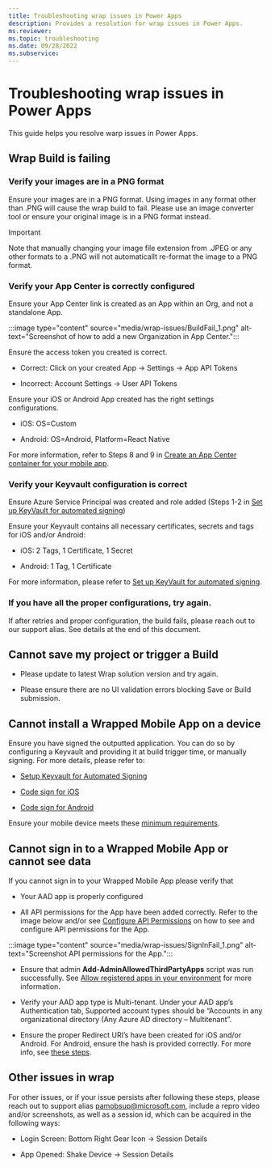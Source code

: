 ```yaml
---
title: Troubleshooting wrap issues in Power Apps
description: Provides a resolution for wrap issues in Power Apps.
ms.reviewer: 
ms.topic: troubleshooting
ms.date: 09/28/2022
ms.subservice: 
---
```

# Troubleshooting wrap issues in Power Apps

This guide helps you resolve warp issues in Power Apps.

## Wrap Build is failing

### Verify your images are in a PNG format 

Ensure your images are in a PNG format. Using images in any format other than .PNG will cause the wrap build to fail. Please use an image converter tool or ensure your original image is in a PNG format instead. 

> [!IMPORTANT]
> Note that manually changing your image file extension from .JPEG or any other formats to a .PNG will not automaticallt re-format the image to a PNG format.


### Verify your App Center is correctly configured 
Ensure your App Center link is created as an App within an Org, and not a standalone App. 

   :::image type="content" source="media/wrap-issues/BuildFail_1.png" alt-text="Screenshot of how to add a new Organization in App Center.":::


Ensure the access token you created is correct. 

- Correct: Click on your created App -> Settings -> App API Tokens 

- Incorrect: Account Settings -> User API Tokens 

Ensure your iOS or Android App created has the right settings configurations. 

- iOS: OS=Custom 

- Android: OS=Android, Platform=React Native 

 
For more information, refer to Steps 8 and 9 in [Create an App Center container for your mobile app](https://docs.microsoft.com/en-us/power-apps/maker/common/wrap/how-to#create-an-app-center-container-for-your-mobile-app).

### Verify your Keyvault configuration is correct 
Ensure Azure Service Principal was created and role added (Steps 1-2 in [Set up KeyVault for automated signing](https://docs.microsoft.com/en-us/power-apps/maker/common/wrap/how-to#set-up-keyvault-for-automated-signing)) 

Ensure your Keyvault contains all necessary certificates, secrets and tags for iOS and/or Android: 

- iOS: 2 Tags, 1 Certificate, 1 Secret  

- Android: 1 Tag, 1 Certificate 

For more information, please refer to [Set up KeyVault for automated signing](https://docs.microsoft.com/en-us/power-apps/maker/common/wrap/how-to#set-up-keyvault-for-automated-signing). 

### If you have all the proper configurations, try again. 
If after retries and proper configuration, the build fails, please reach out to our support alias. See details at the end of this document. 

## Cannot save my project or trigger a Build 
- Please update to latest Wrap solution version and try again. 

- Please ensure there are no UI validation errors blocking Save or Build submission. 

## Cannot install a Wrapped Mobile App on a device 
Ensure you have signed the outputted application. You can do so by configuring a Keyvault and providing it at build trigger time, or manually signing. For more details, please refer to: 

- [Setup Keyvault for Automated Signing](https://docs.microsoft.com/en-us/power-apps/maker/common/wrap/how-to#set-up-keyvault-for-automated-signing)

- [Code sign for iOS](https://docs.microsoft.com/en-us/power-apps/maker/common/wrap/code-sign-ios)

- [Code sign for Android](https://docs.microsoft.com/en-us/power-apps/maker/common/wrap/code-sign-android) 

Ensure your mobile device meets these [minimum requirements](https://docs.microsoft.com/en-us/power-apps/maker/common/wrap/overview#software-and-device-requirements). 


## Cannot sign in to a Wrapped Mobile App or cannot see data  

If you cannot sign in to your Wrapped Mobile App please verify that 

- Your AAD app is properly configured 

- All API permissions for the App have been added correctly. Refer to the image below and/or see [Configure API Permissions](https://docs.microsoft.com/en-us/power-apps/maker/common/wrap/how-to#configure-api-permissions) on how to see and configure API permissions for the App. 


:::image type="content" source="media/wrap-issues/SignInFail_1.png" alt-text="Screenshot API permissions for the App.":::



- Ensure that admin **Add-AdminAllowedThirdPartyApps** script was run successfully. See [Allow registered apps in your environment](https://docs.microsoft.com/en-us/power-apps/maker/common/wrap/how-to#allow-registered-apps-in-your-environment) for more information. 

 

- Verify your AAD app type is Multi-tenant. Under your AAD app’s Authentication tab, Supported account types should be “Accounts in any organizational directory (Any Azure AD directory – Multitenant”. 

- Ensure the proper Redirect URI’s have been created for iOS and/or Android. For Android, ensure the hash is provided correctly. For more info, see [these steps](https://docs.microsoft.com/en-us/power-apps/maker/common/wrap/how-to#redirect-uri-format). 

 

 
## Other issues in wrap

For other issues, or if your issue persists after following these steps, please reach out to support alias pamobsup@microsoft.com, include a repro video and/or screenshots, as well as a session id, which can be acquired in the following ways: 



- Login Screen: Bottom Right Gear Icon -> Session Details 

- App Opened:  Shake Device -> Session Details 
